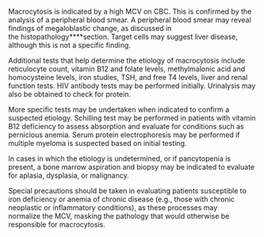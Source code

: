 Macrocytosis is indicated by a high MCV on CBC. This is confirmed by the analysis of a peripheral blood smear. A peripheral blood smear may reveal findings of megaloblastic change, as discussed in the histopathology****section. Target cells may suggest liver disease, although this is not a specific finding.

Additional tests that help determine the etiology of macrocytosis include reticulocyte count, vitamin B12 and folate levels, methylmalonic acid and homocysteine levels, iron studies, TSH, and free T4 levels, liver and renal function tests. HIV antibody tests may be performed initially. Urinalysis may also be obtained to check for protein.

More specific tests may be undertaken when indicated to confirm a suspected etiology. Schilling test may be performed in patients with vitamin B12 deficiency to assess absorption and evaluate for conditions such as pernicious anemia. Serum protein electrophoresis may be performed if multiple myeloma is suspected based on initial testing.

In cases in which the etiology is undetermined, or if pancytopenia is present, a bone marrow aspiration and biopsy may be indicated to evaluate for aplasia, dysplasia, or malignancy.

Special precautions should be taken in evaluating patients susceptible to iron deficiency or anemia of chronic disease (e.g., those with chronic neoplastic or inflammatory conditions), as these processes may normalize the MCV, masking the pathology that would otherwise be responsible for macrocytosis.